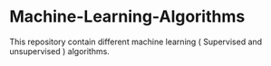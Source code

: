 # Machine-Learning-Algorithms
This repository contain different machine learning ( Supervised and unsupervised ) algorithms. 
